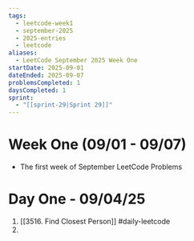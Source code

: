 ```yaml
---
tags:
  - leetcode-week1
  - september-2025
  - 2025-entries
  - leetcode
aliases:
  - LeetCode September 2025 Week One
startDate: 2025-09-01
dateEnded: 2025-09-07
problemsCompleted: 1
daysCompleted: 1
sprint:
  - "[[sprint-29|Sprint 29]]"
---
```

# Week One (09/01 - 09/07)
- The first week of September LeetCode Problems

# Day One - 09/04/25
1. [[3516. Find Closest Person]] #daily-leetcode 
2. 